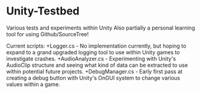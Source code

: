 Unity-Testbed
=============

Various tests and experiments within Unity
Also partially a personal learning tool for using Github/SourceTree!

Current scripts:
+Logger.cs - No implementation currently, but hoping to expand to a grand upgraded logging tool to use within Unity games to investigate crashes.
+AudioAnalyzer.cs - Experimenting with Unity's AudioClip structure and seeing what kind of data can be extracted to use within potential future projects.
+DebugManager.cs - Early first pass at creating a debug button with Unity's OnGUI system to change various values within a game.